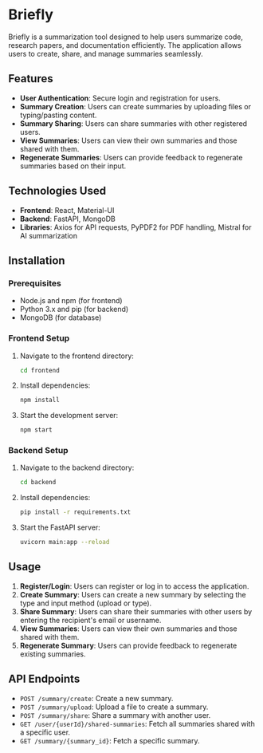 # Briefly

Briefly is a summarization tool designed to help users summarize code, research papers, and documentation efficiently. The application allows users to create, share, and manage summaries seamlessly.

## Features

- **User Authentication**: Secure login and registration for users.
- **Summary Creation**: Users can create summaries by uploading files or typing/pasting content.
- **Summary Sharing**: Users can share summaries with other registered users.
- **View Summaries**: Users can view their own summaries and those shared with them.
- **Regenerate Summaries**: Users can provide feedback to regenerate summaries based on their input.

## Technologies Used

- **Frontend**: React, Material-UI
- **Backend**: FastAPI, MongoDB
- **Libraries**: Axios for API requests, PyPDF2 for PDF handling, Mistral for AI summarization

## Installation

### Prerequisites

- Node.js and npm (for frontend)
- Python 3.x and pip (for backend)
- MongoDB (for database)

### Frontend Setup

1. Navigate to the frontend directory:
   ```bash
   cd frontend
   ```

2. Install dependencies:
   ```bash
   npm install
   ```

3. Start the development server:
   ```bash
   npm start
   ```

### Backend Setup

1. Navigate to the backend directory:
   ```bash
   cd backend
   ```

2. Install dependencies:
   ```bash
   pip install -r requirements.txt
   ```

3. Start the FastAPI server:
   ```bash
   uvicorn main:app --reload
   ```

## Usage

1. **Register/Login**: Users can register or log in to access the application.
2. **Create Summary**: Users can create a new summary by selecting the type and input method (upload or type).
3. **Share Summary**: Users can share their summaries with other users by entering the recipient's email or username.
4. **View Summaries**: Users can view their own summaries and those shared with them.
5. **Regenerate Summary**: Users can provide feedback to regenerate existing summaries.

## API Endpoints

- `POST /summary/create`: Create a new summary.
- `POST /summary/upload`: Upload a file to create a summary.
- `POST /summary/share`: Share a summary with another user.
- `GET /user/{userId}/shared-summaries`: Fetch all summaries shared with a specific user.
- `GET /summary/{summary_id}`: Fetch a specific summary.

